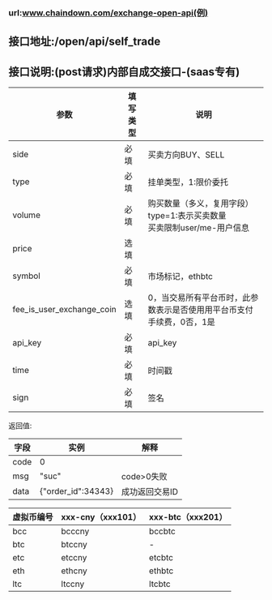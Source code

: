 ### url:www.chaindown.com/exchange-open-api(例)## 接口地址:/open/api/self_trade## 接口说明:(post请求)内部自成交接口-(saas专有)|参数|	填写类型|	说明||------------|--------|--------------------------------------||side|	必填|	买卖方向BUY、SELL||type|	必填|	挂单类型，1:限价委托||volume| 	必填|	购买数量（多义，复用字段）<br>type=1:表示买卖数量<br>买卖限制user/me-用户信息||price|	选填|	 |symbol|	必填|	市场标记，ethbtc||fee_is_user_exchange_coin|	选填|	0，当交易所有平台币时，此参数表示是否使用用平台币支付手续费，0否，1是||api_key|	必填|	api_key||time|	必填|	时间戳||sign|	必填|	签名|返回值:|字段|	实例|	解释||------------|--------|---------------||code|	0|	 |msg|	"suc"|	code>0失败||data|	{"order_id":34343}|成功返回交易ID||虚拟币编号|xxx-cny（xxx101）|xxx-btc（xxx201）||------------|--------|-----------||bcc|	bcccny|	bccbtc||btc|	btccny|	-||etc|	etccny|	etcbtc||eth|	ethcny|	ethbtc||ltc|	ltccny|	ltcbtc|
